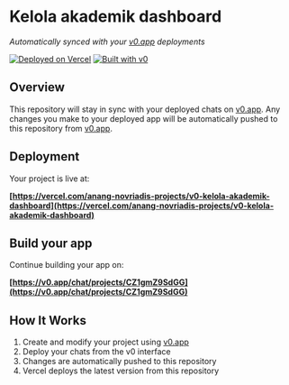 # Kelola akademik dashboard

*Automatically synced with your [v0.app](https://v0.app) deployments*

[![Deployed on Vercel](https://img.shields.io/badge/Deployed%20on-Vercel-black?style=for-the-badge&logo=vercel)](https://vercel.com/anang-novriadis-projects/v0-kelola-akademik-dashboard)
[![Built with v0](https://img.shields.io/badge/Built%20with-v0.app-black?style=for-the-badge)](https://v0.app/chat/projects/CZ1gmZ9SdGG)

## Overview

This repository will stay in sync with your deployed chats on [v0.app](https://v0.app).
Any changes you make to your deployed app will be automatically pushed to this repository from [v0.app](https://v0.app).

## Deployment

Your project is live at:

**[https://vercel.com/anang-novriadis-projects/v0-kelola-akademik-dashboard](https://vercel.com/anang-novriadis-projects/v0-kelola-akademik-dashboard)**

## Build your app

Continue building your app on:

**[https://v0.app/chat/projects/CZ1gmZ9SdGG](https://v0.app/chat/projects/CZ1gmZ9SdGG)**

## How It Works

1. Create and modify your project using [v0.app](https://v0.app)
2. Deploy your chats from the v0 interface
3. Changes are automatically pushed to this repository
4. Vercel deploys the latest version from this repository
